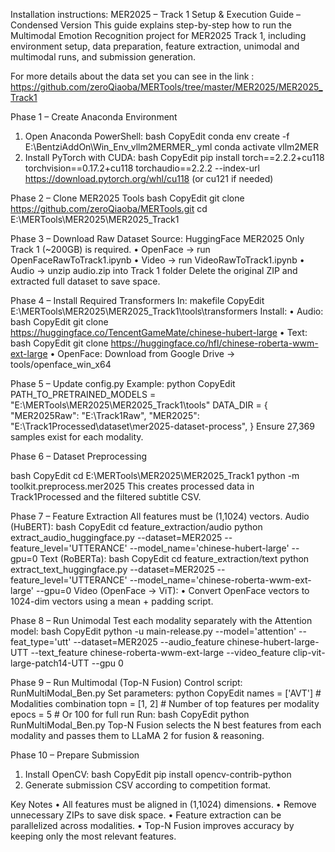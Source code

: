 Installation instructions:
MER2025 – Track 1
Setup & Execution Guide – Condensed Version
This guide explains step-by-step how to run the Multimodal Emotion Recognition project for MER2025 Track 1, including environment setup, data preparation, feature extraction, unimodal and multimodal runs, and submission generation.

For more details about the data set you can see in the link : https://github.com/zeroQiaoba/MERTools/tree/master/MER2025/MER2025_Track1


Phase 1 – Create Anaconda Environment
1.	Open Anaconda PowerShell:
bash
CopyEdit
conda env create -f E:\BentziAddOn\Win_Env_vllm2MERMER_.yml
conda activate vllm2MER
2.	Install PyTorch with CUDA:
bash
CopyEdit
pip install torch==2.2.2+cu118 torchvision==0.17.2+cu118 torchaudio==2.2.2 --index-url https://download.pytorch.org/whl/cu118
(or cu121 if needed)

Phase 2 – Clone MER2025 Tools
bash
CopyEdit
git clone https://github.com/zeroQiaoba/MERTools.git
cd E:\MERTools\MER2025\MER2025_Track1

Phase 3 – Download Raw Dataset
Source: HuggingFace MER2025
Only Track 1 (~200GB) is required.
•	OpenFace → run OpenFaceRawToTrack1.ipynb
•	Video → run VideoRawToTrack1.ipynb
•	Audio → unzip audio.zip into Track 1 folder
Delete the original ZIP and extracted full dataset to save space.

Phase 4 – Install Required Transformers
In:
makefile
CopyEdit
E:\MERTools\MER2025\MER2025_Track1\tools\transformers
Install:
•	Audio:
bash
CopyEdit
git clone https://huggingface.co/TencentGameMate/chinese-hubert-large
•	Text:
bash
CopyEdit
git clone https://huggingface.co/hfl/chinese-roberta-wwm-ext-large
•	OpenFace: Download from Google Drive → tools/openface_win_x64

Phase 5 – Update config.py
Example:
python
CopyEdit
PATH_TO_PRETRAINED_MODELS = "E:\\MERTools\\MER2025\\MER2025_Track1\\tools"
DATA_DIR = {
    "MER2025Raw": "E:\\Track1Raw",
    "MER2025":    "E:\\Track1Processed\\dataset\\mer2025-dataset-process",
}
Ensure 27,369 samples exist for each modality.

Phase 6 – Dataset Preprocessing

bash
CopyEdit
cd E:\MERTools\MER2025\MER2025_Track1
python -m toolkit.preprocess.mer2025
This creates processed data in Track1Processed and the filtered subtitle CSV.

Phase 7 – Feature Extraction
All features must be (1,1024) vectors.
Audio (HuBERT):
bash
CopyEdit
cd feature_extraction/audio
python extract_audio_huggingface.py --dataset=MER2025 --feature_level='UTTERANCE' --model_name='chinese-hubert-large' --gpu=0
Text (RoBERTa):
bash
CopyEdit
cd feature_extraction/text
python extract_text_huggingface.py --dataset=MER2025 --feature_level='UTTERANCE' --model_name='chinese-roberta-wwm-ext-large' --gpu=0
Video (OpenFace → ViT):
•	Convert OpenFace vectors to 1024-dim vectors using a mean + padding script.

Phase 8 – Run Unimodal
Test each modality separately with the Attention model:
bash
CopyEdit
python -u main-release.py --model='attention' --feat_type='utt' --dataset=MER2025 --audio_feature chinese-hubert-large-UTT --text_feature chinese-roberta-wwm-ext-large --video_feature clip-vit-large-patch14-UTT --gpu 0

Phase 9 – Run Multimodal (Top-N Fusion)
Control script: RunMultiModal_Ben.py
Set parameters:
python
CopyEdit
names = ['AVT']       # Modalities combination
topn = [1, 2]         # Number of top features per modality
epocs = 5             # Or 100 for full run
Run:
bash
CopyEdit
python RunMultiModal_Ben.py
Top-N Fusion selects the N best features from each modality and passes them to LLaMA 2 for fusion & reasoning.

Phase 10 – Prepare Submission
1.	Install OpenCV:
bash
CopyEdit
pip install opencv-contrib-python
2.	Generate submission CSV according to competition format.

Key Notes
•	All features must be aligned in (1,1024) dimensions.
•	Remove unnecessary ZIPs to save disk space.
•	Feature extraction can be parallelized across modalities.
•	Top-N Fusion improves accuracy by keeping only the most relevant features.


